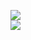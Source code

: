 [![](https://img.shields.io/badge/Made%20With-Github%20Spray-lightgrey.svg?style=for-the-badge&logo=github)](https://github.com/Annihil/github-spray#6861)  
[![](https://i.imgur.com/2DrTn0Z.gif)](https://github.com/Annihil/github-spray)
